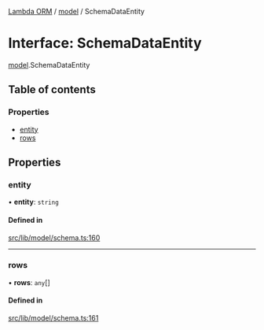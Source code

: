 [Lambda ORM](../README.md) / [model](../modules/model.md) / SchemaDataEntity

# Interface: SchemaDataEntity

[model](../modules/model.md).SchemaDataEntity

## Table of contents

### Properties

- [entity](model.SchemaDataEntity.md#entity)
- [rows](model.SchemaDataEntity.md#rows)

## Properties

### entity

• **entity**: `string`

#### Defined in

[src/lib/model/schema.ts:160](https://github.com/FlavioLionelRita/lambdaorm/blob/15e828d/src/lib/model/schema.ts#L160)

___

### rows

• **rows**: `any`[]

#### Defined in

[src/lib/model/schema.ts:161](https://github.com/FlavioLionelRita/lambdaorm/blob/15e828d/src/lib/model/schema.ts#L161)
